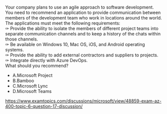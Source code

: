 Your company plans to use an agile approach to software development.<br/>You need to recommend an application to provide communication between members of the development team who work in locations around the world. The applications must meet the following requirements:<br/>✑ Provide the ability to isolate the members of different project teams into separate communication channels and to keep a history of the chats within those channels.<br/>✑ Be available on Windows 10, Mac OS, iOS, and Android operating systems.<br/>✑ Provide the ability to add external contractors and suppliers to projects.<br/>✑ Integrate directly with Azure DevOps.<br/>What should you recommend?<br/><ul><li class="multi-choice-item"><span class="multi-choice-letter" data-choice-letter="A">A.</span>Microsoft Project</li><li class="multi-choice-item"><span class="multi-choice-letter" data-choice-letter="B">B.</span>Bamboo</li><li class="multi-choice-item"><span class="multi-choice-letter" data-choice-letter="C">C.</span>Microsoft Lync</li><li class="multi-choice-item correct-hidden"><span class="multi-choice-letter" data-choice-letter="D">D.</span>Microsoft Teams</li></ul><p><a href="https://www.examtopics.com/discussions/microsoft/view/48859-exam-az-400-topic-6-question-17-discussion/">https://www.examtopics.com/discussions/microsoft/view/48859-exam-az-400-topic-6-question-17-discussion/</a></p><script src="https://giscus.app/client.js"                    data-repo="azsamples/az204"                    data-repo-id="R_kgDOMRXzDQ"                    data-category="General"                    data-category-id="DIC_kwDOMRXzDc4Cgi27"                    data-mapping="pathname"                    data-strict="0"                    data-reactions-enabled="0"                    data-emit-metadata="0"                    data-input-position="bottom"                    data-theme="preferred_color_scheme"                    data-lang="en"                    crossorigin="anonymous"                    async>                    </script>